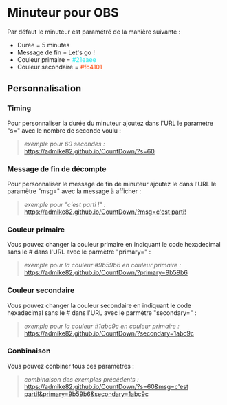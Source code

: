 # Minuteur pour OBS

Par défaut le minuteur est paramétré de la manière suivante :
- Durée = 5 minutes 
- Message de fin = Let's go !
- Couleur primaire = <span style="color:#21eaee">#21eaee</span>
- Couleur secondaire = <span style="color:#fc4101">#fc4101</span>

## Personnalisation

### Timing

Pour personnaliser la durée du minuteur ajoutez dans l'URL le parametre "s=" avec le nombre de seconde voulu :

>*exemple pour 60 secondes :*  
>https://admike82.github.io/CountDown/?s=60
 

### Message de fin de décompte
Pour personnaliser le message de fin de minuteur ajoutez le dans l'URL le paramètre "msg=" avec la message à afficher :

>*exemple pour "c'est parti !" :*  
>[https://admike82.github.io/CountDown/?msg=c'est parti!](https://admike82.github.io/CountDown/?msg=c'est%20parti!)

### Couleur primaire
Vous pouvez changer la couleur primaire en indiquant le code hexadecimal sans le # dans l'URL avec le parmètre "primary=" :

>*exemple pour la couleur #9b59b6 en couleur primaire :*  
> https://admike82.github.io/CountDown/?primary=9b59b6

### Couleur secondaire
Vous pouvez changer la couleur secondaire en indiquant le code hexadecimal sans le # dans l'URL avec le parmètre "secondary=" :

>*exemple pour la couleur #1abc9c en couleur primaire :*  
> https://admike82.github.io/CountDown/?secondary=1abc9c

### Conbinaison
Vous pouvez conbiner tous ces paramètres :

>*combinaison des exemples précédents :*  
> [https://admike82.github.io/CountDown/?s=60&msg=c'est parti!&primary=9b59b6&secondary=1abc9c](https://admike82.github.io/CountDown/?s=60&msg=c'est%20parti!&primary=9b59b6&secondary=1abc9c)